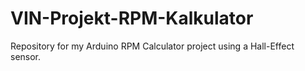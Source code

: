 # VIN-Projekt-RPM-Kalkulator
Repository for my Arduino RPM Calculator project using a Hall-Effect sensor.
